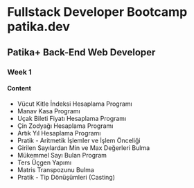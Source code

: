 # Fullstack Developer Bootcamp patika.dev
##  Patika+ Back-End Web Developer
### Week 1
#### Content
- Vücut Kitle İndeksi Hesaplama Programı
- Manav Kasa Programı
- Uçak Bileti Fiyatı Hesaplama Programı
- Çin Zodyağı Hesaplama Programı
- Artık Yıl Hesaplama Programı
- Pratik - Aritmetik İşlemler ve İşlem Önceliği
- Girilen Sayılardan Min ve Max Değerleri Bulma
- Mükemmel Sayı Bulan Program
- Ters Üçgen Yapımı
- Matris Transpozunu Bulma
- Pratik - Tip Dönüşümleri (Casting)

